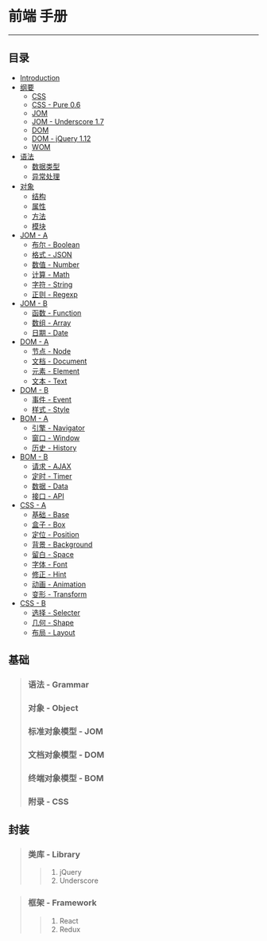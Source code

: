 # 前端 手册
***

## 目录

* [Introduction](README.md)
* [纲要](outline.md)
   * [CSS](o_css.md)
   * [CSS - Pure 0.6](o_css_pure.md)
   * [JOM](o_jom.md)
   * [JOM - Underscore 1.7](o_jom_underscore.md)
   * [DOM](o_dom.md)
   * [DOM - jQuery 1.12](o_dom_jquery.md)
   * [WOM](o_wom.md)
* [语法](grammar.md)
   * [数据类型](grammar_type.md)
   * [异常处理](grammar_error.md)
* [对象](object.md)
   * [结构](object_structure.md)
   * [属性](object_property.md)
   * [方法](object_method.md)
   * [模块](object_oop.md)
* [JOM - A](jom_a.md)
   * [布尔 - Boolean](jom_boolean.md)
   * [格式 - JSON](jom_json.md)
   * [数值 - Number](jom_number.md)
   * [计算 - Math](jom_math.md)
   * [字符 - String](jom_string.md)
   * [正则 - Regexp](jom_regexp.md)
* [JOM - B](jom_b.md)
   * [函数 - Function](jom_function.md)
   * [数组 - Array](jom_array.md)
   * [日期 - Date](jom_date.md)
* [DOM - A](dom_a.md)
   * [节点 - Node](dom_node.md)
   * [文档 - Document](dom_document.md)
   * [元素 - Element](dom_element.md)
   * [文本 - Text](dom_text.md)
* [DOM - B](dom_b.md)
   * [事件 - Event](dom_event.md)
   * [样式 - Style](dom_style.md)
* [BOM - A](bom_a.md)
   * [引擎 - Navigator](bom_navigator.md)
   * [窗口 - Window](bom_window.md)
   * [历史 - History](bom_history.md)
* [BOM - B](bom_b.md)
   * [请求 - AJAX](bom_ajax.md)
   * [定时 - Timer](bom_timer.md)
   * [数据 - Data](bom_data.md)
   * [接口 - API](bom_api.md)
* [CSS - A](css_a.md)
   * [基础 - Base](css_base.md)
   * [盒子 - Box](css_box.md)
   * [定位 - Position](css_position.md)
   * [背景 - Background](css_background.md)
   * [留白 - Space](css_space.md)
   * [字体 - Font](css_font.md)
   * [修正 - Hint](css_hint.md)
   * [动画 - Animation](css_animation.md)
   * [变形 - Transform](css_transform.md)
* [CSS - B](css_b.md)
   * [选择 - Selecter](css_selecter.md)
   * [几何 - Shape](css_shape.md)
   * [布局 - Layout](css_layout.md)

## 基础

> ### 语法 - Grammar
> ### 对象 - Object
> ### 标准对象模型 - JOM
> ### 文档对象模型 - DOM
> ### 终端对象模型 - BOM
> ### 附录 - CSS

## 封装

> ### 类库 - Library
>> 1. jQuery
>> 2. Underscore

> ### 框架 - Framework
>> 1. React
>> 2. Redux
